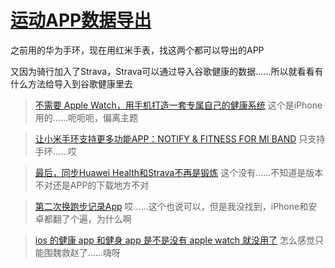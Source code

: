 # [运动APP数据导出](https://github.com/noteMay/blog/issues/21)

之前用的华为手环，现在用红米手表，找这两个都可以导出的APP

又因为骑行加入了Strava，Strava可以通过导入谷歌健康的数据……所以就看看有什么方法给导入到谷歌健康里去

> [不需要 Apple Watch，用手机打造一套专属自己的健康系统](https://sspai.com/post/28698)
这个是iPhone用的……呃呃呃，偏离主题

> [让小米手环支持更多功能APP：NOTIFY & FITNESS FOR MI BAND](https://x1g.la/notify-fitness-for-mi-band.html)
只支持手环……哎

> [最后，同步Huawei Health和Strava不再是锻炼](https://0xzx.com/2022090406132599844.html)
这个没有……不知道是版本不对还是APP的下载地方不对

> [第二次换跑步记录App](https://lusuzi.com/life/2nd-changed-the-running-record-app/)
哎……这个也说可以，但是我没找到，iPhone和安卓都翻了个遍，为什么啊

> [ios 的健康 app 和健身 app 是不是没有 apple watch 就没用了](https://v2ex.com/t/882087)
怎么感觉只能围魏救赵了……嗨呀